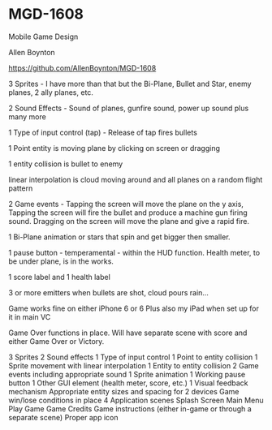 # MGD-1608
Mobile Game Design

Allen Boynton

https://github.com/AllenBoynton/MGD-1608

3 Sprites - I have more than that but the Bi-Plane, Bullet and Star, enemy planes, 2 ally planes, etc.

2 Sound Effects - Sound of planes, gunfire sound, power up sound plus many more

1 Type of input control (tap) - Release of tap fires bullets

1 Point entity is moving plane by clicking on screen or dragging

1 entity collision is bullet to enemy

linear interpolation is cloud moving around and all planes on a random flight pattern

2 Game events - Tapping the screen will move the plane on the y axis, Tapping the screen will fire the bullet and produce a machine gun firing sound. Dragging on the screen will move the plane and give a rapid fire.

1 Bi-Plane animation or stars that spin and get bigger then smaller.

1 pause button - temperamental - within the HUD function. Health meter, to be under plane, is in the works.

1 score label and 1 health label

3 or more emitters when bullets are shot, cloud pours rain…

Game works fine on either iPhone 6 or 6 Plus also my iPad when set up for it in main VC

Game Over functions in place. Will have separate scene with score and either Game Over or Victory.


3 Sprites
2 Sound effects
1 Type of input control
1 Point to entity collision
1 Sprite movement with linear interpolation
1 Entity to entity collision
2 Game events including appropriate sound
1 Sprite animation
1 Working pause button
1 Other GUI element (health meter, score, etc.)
1 Visual feedback mechanism
Appropriate entity sizes and spacing for 2 devices
Game win/lose conditions in place
4 Application scenes
Splash Screen
Main Menu
Play Game
Game Credits
Game instructions (either in-game or through a separate scene)
Proper app icon

